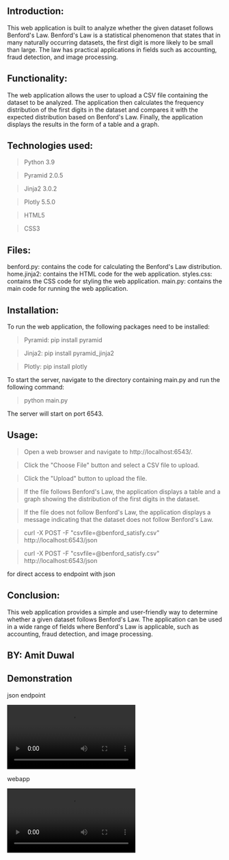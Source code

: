 <h2>Introduction:</h2>
This web application is built to analyze whether the given dataset follows Benford's Law. Benford's Law is a statistical phenomenon that states that in many naturally occurring datasets, the first digit is more likely to be small than large. The law has practical applications in fields such as accounting, fraud detection, and image processing.

<h2>Functionality:</h2>
The web application allows the user to upload a CSV file containing the dataset to be analyzed. The application then calculates the frequency distribution of the first digits in the dataset and compares it with the expected distribution based on Benford's Law. Finally, the application displays the results in the form of a table and a graph.

<h2>Technologies used:</h2>

>Python 3.9

>Pyramid 2.0.5

>Jinja2 3.0.2

>Plotly 5.5.0

>HTML5

>CSS3

<h2>Files:</h2>

benford.py: contains the code for calculating the Benford's Law distribution.
home.jinja2: contains the HTML code for the web application.
styles.css: contains the CSS code for styling the web application.
main.py: contains the main code for running the web application.

<h2>Installation:</h2>
To run the web application, the following packages need to be installed:

>Pyramid: pip install pyramid

>Jinja2: pip install pyramid_jinja2

>Plotly: pip install plotly

To start the server, navigate to the directory containing main.py and run the following command:

>python main.py

The server will start on port 6543.

<h2>Usage:</h2>

>Open a web browser and navigate to http://localhost:6543/.

>Click the "Choose File" button and select a CSV file to upload.

>Click the "Upload" button to upload the file.

>If the file follows Benford's Law, the application displays a table and a graph showing the distribution of the first digits in the dataset.

>If the file does not follow Benford's Law, the application displays a message indicating that the dataset does not follow Benford's Law.

>curl -X POST -F "csvfile=@benford_satisfy.csv" http://localhost:6543/json

>curl -X POST -F "csvfile=@benford_satisfy.csv" http://localhost:6543/json

for direct access to endpoint with json

<h2>Conclusion:</h2>
This web application provides a simple and user-friendly way to determine whether a given dataset follows Benford's Law. The application can be used in a wide range of fields where Benford's Law is applicable, such as accounting, fraud detection, and image processing.


<br>


<h2>BY: Amit Duwal</h2>

<h2>Demonstration</h2>
json endpoint

![json endpoint](endpoint.mp4)

webapp

![json endpoint](benfordlaw.mp4)
